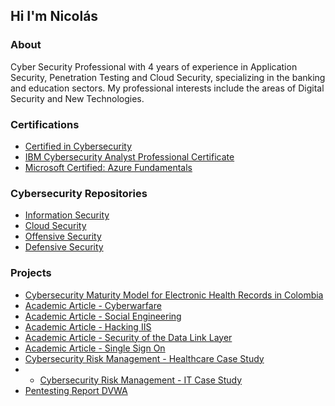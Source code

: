 ## Hi I'm Nicolás

### About

Cyber Security Professional with 4 years of experience in Application Security, Penetration Testing and Cloud Security, specializing in the banking and education sectors. My professional interests include the areas of Digital Security and New Technologies.

### Certifications

- [Certified in Cybersecurity](https://www.credly.com/badges/1fd2b553-0779-407f-b506-563158f83fc6/public_url)
- [IBM Cybersecurity Analyst Professional Certificate](https://www.coursera.org/account/accomplishments/specialization/certificate/QCEDQERNL25W)
- [Microsoft Certified: Azure Fundamentals](https://www.youracclaim.com/badges/c0f27f40-347d-49a8-bc14-b6849fc330ec/public_url)

### Cybersecurity Repositories

- [Information Security](https://github.com/nicolasmira101/Information-security)
- [Cloud Security](https://github.com/nicolasmira101/Cloud-security)
- [Offensive Security](https://github.com/nicolasmira101/Offensive-security)
- [Defensive Security](https://github.com/nicolasmira101/Defensive-security)

### Projects

- [Cybersecurity Maturity Model for Electronic Health Records in Colombia](https://repository.javeriana.edu.co/bitstream/handle/10554/64803/attachment_0_memoria.pdf?sequence=1&isAllowed=y)
- [Academic Article - Cyberwarfare](https://livejaverianaedu-my.sharepoint.com/:b:/g/personal/nicolasmiranda_javeriana_edu_co/EW5JyYI72lZHusakWwXKHqEBTleYVum7lr4APcT-aOBujA?e=loanw1)
- [Academic Article - Social Engineering](https://livejaverianaedu-my.sharepoint.com/:b:/g/personal/nicolasmiranda_javeriana_edu_co/EXRxY00_qw1FtQ4NBfNixdIBVeno6Qen97yM20nlfIh5AA?e=Fw6guC)
- [Academic Article - Hacking IIS](https://livejaverianaedu-my.sharepoint.com/:b:/g/personal/nicolasmiranda_javeriana_edu_co/EazE2mc3kK1FrkwJftp7I7EBsfNz39c-VykiwgbxWGkx4g?e=apXQGt)
- [Academic Article - Security of the Data Link Layer](https://livejaverianaedu-my.sharepoint.com/:b:/g/personal/nicolasmiranda_javeriana_edu_co/ETgcDzyWXs1Mv6HXQyB1VBgBjymmvPudouiOtS_wE2Jw3A?e=oLuguf)
- [Academic Article - Single Sign On](https://livejaverianaedu-my.sharepoint.com/:b:/g/personal/nicolasmiranda_javeriana_edu_co/ESv6r1M6vCdLhtOrrAx783cBLKvzIRWC-g9m_k__5UCUWw?e=KFbTBY)
- [Cybersecurity Risk Management - Healthcare Case Study](https://livejaverianaedu-my.sharepoint.com/:b:/g/personal/nicolasmiranda_javeriana_edu_co/EfjIEKUHi-VPq6_NJdgj9ScBXbjODdUd-AoZBLovmzLPzw?e=J5tkGk)
- - [Cybersecurity Risk Management - IT Case Study](https://livejaverianaedu-my.sharepoint.com/:b:/g/personal/nicolasmiranda_javeriana_edu_co/EQQ_xoDP0n9DqFx6Tirfl-8BtZ4cVxWpTGC65iyiLxfbmg?e=bAbp9V)
- [Pentesting Report DVWA](https://livejaverianaedu-my.sharepoint.com/:b:/g/personal/nicolasmiranda_javeriana_edu_co/Eb-45dm2Id1GhWFUy9TvRTkBmFwIoWsfgQZ5R3u_s5MsRQ?e=SNzfcC)


